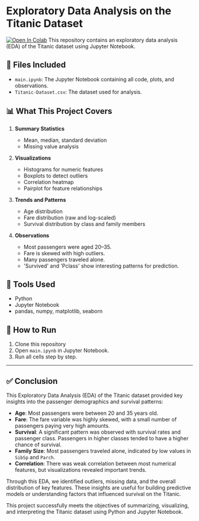 # Exploratory Data Analysis on the Titanic Dataset
[![Open In Colab](https://colab.research.google.com/assets/colab-badge.svg)](https://colab.research.google.com/github/Yaswanth-G2004/exploratory-data-analysis/blob/main/main.ipynb)
This repository contains an exploratory data analysis (EDA) of the Titanic dataset using Jupyter Notebook.

## 📁 Files Included

- `main.ipynb`: The Jupyter Notebook containing all code, plots, and observations.
- `Titanic-Dataset.csv`: The dataset used for analysis.

## 📊 What This Project Covers

1. **Summary Statistics**
   - Mean, median, standard deviation
   - Missing value analysis

2. **Visualizations**
   - Histograms for numeric features
   - Boxplots to detect outliers
   - Correlation heatmap
   - Pairplot for feature relationships

3. **Trends and Patterns**
   - Age distribution
   - Fare distribution (raw and log-scaled)
   - Survival distribution by class and family members

4. **Observations**
   - Most passengers were aged 20–35.
   - Fare is skewed with high outliers.
   - Many passengers traveled alone.
   - 'Survived' and 'Pclass' show interesting patterns for prediction.

## 📌 Tools Used

- Python
- Jupyter Notebook
- pandas, numpy, matplotlib, seaborn

## 📂 How to Run

1. Clone this repository
2. Open `main.ipynb` in Jupyter Notebook.
3. Run all cells step by step.

---
## ✅ Conclusion

This Exploratory Data Analysis (EDA) of the Titanic dataset provided key insights into the passenger demographics and survival patterns:

- **Age**: Most passengers were between 20 and 35 years old.
- **Fare**: The fare variable was highly skewed, with a small number of passengers paying very high amounts.
- **Survival**: A significant pattern was observed with survival rates and passenger class. Passengers in higher classes tended to have a higher chance of survival.
- **Family Size**: Most passengers traveled alone, indicated by low values in `SibSp` and `Parch`.
- **Correlation**: There was weak correlation between most numerical features, but visualizations revealed important trends.

Through this EDA, we identified outliers, missing data, and the overall distribution of key features. These insights are useful for building predictive models or understanding factors that influenced survival on the Titanic.

This project successfully meets the objectives of summarizing, visualizing, and interpreting the Titanic dataset using Python and Jupyter Notebook.
